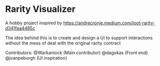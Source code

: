 # Rarity Visualizer 

A hobby project inspired by https://andrecronje.medium.com/loot-rarity-d341faa4485c

The idea behind this is to create and design a UI to support interactions without the mess of deal with the original rarity contract

Contributors:
@Warkanlock (Main contributor)
@dagokas (Front end)
@jvanpeborgh (UI inspiration)
